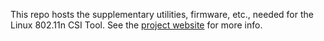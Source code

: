 This repo hosts the supplementary utilities, firmware, etc., needed for the
Linux 802.11n CSI Tool.  See the [project
website](http://dhalperi.github.com/linux-80211n-csitool/) for more info.
